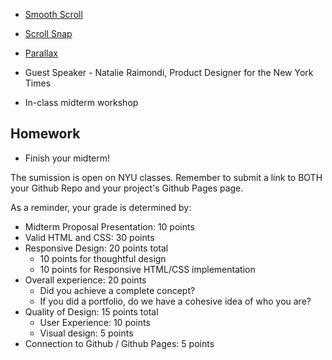 
* [Smooth Scroll](https://www.w3schools.com/howto/howto_css_smooth_scroll.asp)
* [Scroll Snap](https://css-tricks.com/practical-css-scroll-snapping/)
* [Parallax](https://www.w3schools.com/howto/howto_css_parallax.asp)

* Guest Speaker - Natalie Raimondi, Product Designer for the New York Times

* In-class midterm workshop

## Homework

* Finish your midterm!

The sumission is open on NYU classes. Remember to submit a link to BOTH your Github Repo and your project's Github Pages page.

As a reminder, your grade is determined by:

* Midterm Proposal Presentation: 10 points
* Valid HTML and CSS: 30 points
* Responsive Design: 20 points total
  * 10 points for thoughtful design
  * 10 points for Responsive HTML/CSS implementation
* Overall experience: 20 points
  * Did you achieve a complete concept?
  * If you did a portfolio, do we have a cohesive idea of who you are?
* Quality of Design: 15 points total
  * User Experience: 10 points
  * Visual design: 5 points
* Connection to Github / Github Pages: 5 points
